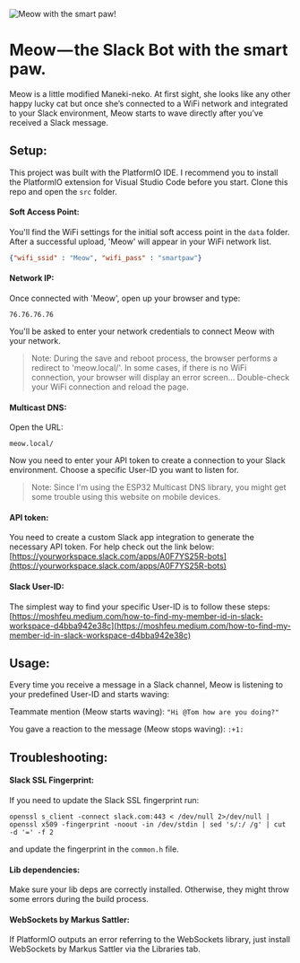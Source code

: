 ![Meow with the smart paw!](https://miro.medium.com/max/1400/1*yKEke4YjMCd7ZJ4FutNlcQ.gif "Meow with the smart paw!")

# Meow — the Slack Bot with the smart paw.
Meow is a little modified Maneki-neko. At first sight, she looks like any other happy lucky cat but once she’s connected to a WiFi network and integrated to your Slack environment, Meow starts to wave directly after you’ve received a Slack message.

## Setup:
This project was built with the PlatformIO IDE. I recommend you to install the PlatformIO extension for Visual Studio Code before you start. Clone this repo and open the ```src``` folder.

#### Soft Access Point:
You'll find the WiFi settings for the initial soft access point in the ```data``` folder. After a successful upload, 'Meow' will appear in your WiFi network list.

```json
{"wifi_ssid" : "Meow", "wifi_pass" : "smartpaw"}
```

#### Network IP: 
Once connected with 'Meow', open up your browser and type:

```
76.76.76.76
```
You'll be asked to enter your network credentials to connect Meow with your network.
> Note: During the save and reboot process, the browser performs a redirect to 'meow.local/'. In some cases, if there is no WiFi connection, your browser will display an error screen... Double-check your WiFi connection and reload the page.

#### Multicast DNS:
Open the URL:
```
meow.local/
```
Now you need to enter your API token to create a connection to your Slack environment. Choose a specific User-ID you want to listen for.
> Note: Since I'm using the ESP32 Multicast DNS library, you might get some trouble using this website on mobile devices.

#### API token:
You need to create a custom Slack app integration to generate the necessary API token. For help check out the link below:
[https://yourworkspace.slack.com/apps/A0F7YS25R-bots](https://yourworkspace.slack.com/apps/A0F7YS25R-bots)

#### Slack User-ID:
The simplest way to find your specific User-ID is to follow these steps:
[https://moshfeu.medium.com/how-to-find-my-member-id-in-slack-workspace-d4bba942e38c](https://moshfeu.medium.com/how-to-find-my-member-id-in-slack-workspace-d4bba942e38c)

## Usage:
Every time you receive a message in a Slack channel, Meow is listening to your predefined User-ID and starts waving:

Teammate mention (Meow starts waving):
```"Hi @Tom how are you doing?"```

You gave a reaction to the message (Meow stops waving):
```:+1:```

## Troubleshooting:

#### Slack SSL Fingerprint:
If you need to update the Slack SSL fingerprint run:
```
openssl s_client -connect slack.com:443 < /dev/null 2>/dev/null | openssl x509 -fingerprint -noout -in /dev/stdin | sed 's/:/ /g' | cut -d '=' -f 2
```
and update the fingerprint in the ```common.h``` file.

#### Lib dependencies:
Make sure your lib deps are correctly installed. Otherwise, they might throw some errors during the build process.

#### WebSockets by Markus Sattler:
If PlatformIO outputs an error referring to the WebSockets library, just install WebSockets by Markus Sattler via the Libraries tab.

